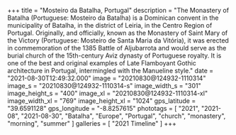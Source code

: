 +++
title = "Mosteiro da Batalha, Portugal"
description = "The Monastery of Batalha (Portuguese: Mosteiro da Batalha) is a Dominican convent in the municipality of Batalha, in the district of Leiria, in the Centro Region of Portugal. Originally, and officially, known as the Monastery of Saint Mary of the Victory (Portuguese: Mosteiro de Santa Maria da Vitória), it was erected in commemoration of the 1385 Battle of Aljubarrota and would serve as the burial church of the 15th-century Aviz dynasty of Portuguese royalty. It is one of the best and original examples of Late Flamboyant Gothic architecture in Portugal, intermingled with the Manueline style."
date = "2021-08-30T12:49:32.000"
image = "20210830@124932-1110314"
image_s = "20210830@124932-1110314-s"
image_width_s = "301"
image_height_s = "400"
image_xl = "20210830@124932-1110314-xl"
image_width_xl = "769"
image_height_xl = "1024"
gps_latitude = "39.6591128"
gps_longitude = "-8.8257615"
phototags = [ "2021", "2021-08", "2021-08-30", "Batalha", "Europe", "Portugal", "church", "monastery", "morning", "summer" ]
galleries = [ "2021 Timeline" ]
+++
